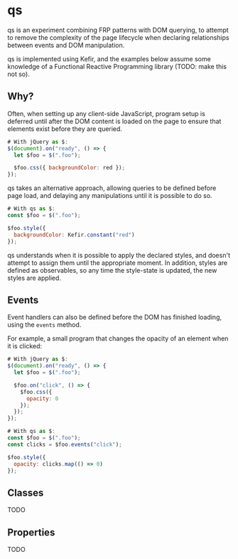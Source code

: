 # qs

qs is an experiment combining FRP patterns with DOM querying, to attempt to remove the complexity of the page lifecycle when declaring relationships between events and DOM manipulation.

qs is implemented using Kefir, and the examples below assume some knowledge of a Functional Reactive Programming library (TODO: make this not so).

## Why?

Often, when setting up any client-side JavaScript, program setup is deferred until after the DOM content is loaded on the page to ensure that elements exist before they are queried.

```javascript
# With jQuery as $:
$(document).on("ready", () => {
  let $foo = $(".foo");

  $foo.css({ backgroundColor: red });
});
```

qs takes an alternative approach, allowing queries to be defined before page load, and delaying any manipulations until it is possible to do so.

```javascript
# With qs as $:
const $foo = $(".foo");

$foo.style({
  backgroundColor: Kefir.constant("red")
});
```

qs understands when it is possible to apply the declared styles, and doesn't attempt to assign them until the appropriate moment. In addition, styles are defined as observables, so any time the style-state is updated, the new styles are applied.

## Events

Event handlers can also be defined before the DOM has finished loading, using the `events` method.

For example, a small program that changes the opacity of an element when it is clicked:

```javascript
# With jQuery as $:
$(document).on("ready", () => {
  let $foo = $(".foo");

  $foo.on("click", () => {
    $foo.css({
      opacity: 0
    });
  });
});

# With qs as $:
const $foo = $(".foo");
const clicks = $foo.events("click");

$foo.style({
  opacity: clicks.map(() => 0)
});
```

## Classes

TODO

## Properties

TODO
